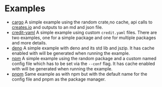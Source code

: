 # Examples

- [cargo](./cargo/) A simple example using the random crate,no cache, api calls
  to [creates.io](https://crates.io) and outputs to an md and json file.
- [credit-yaml](./credit-yaml/) A simple example using custom `credit.yaml`
  files. There are two examples, one for a simple package and one for multiple
  packages and more details.
- [deno](./deno/) A simple example with deno and its std lib and jszip. It has
  cache enabled with will be generated when running the example.
- [npm](./npm/) A simple example using the random package and a custom named
  config file which has to be set via the `--conf` flag. It has cache enabled
  with will be generated when running the example.
- [pnpm](./pnpm/) Same example as with npm but with the default name for the
  config file and pnpm as the package manager.
